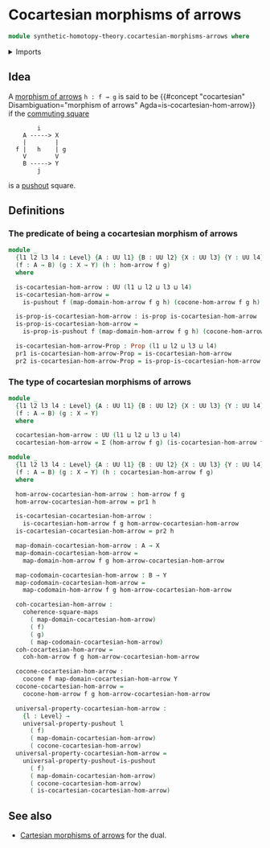 # Cocartesian morphisms of arrows

```agda
module synthetic-homotopy-theory.cocartesian-morphisms-arrows where
```

<details><summary>Imports</summary>

```agda
open import foundation.commuting-squares-of-maps
open import foundation.dependent-pair-types
open import foundation.morphisms-arrows
open import foundation.propositions
open import foundation.universe-levels

open import synthetic-homotopy-theory.cocones-under-span-diagrams
open import synthetic-homotopy-theory.pushouts
open import synthetic-homotopy-theory.universal-property-pushouts
```

</details>

## Idea

A [morphism of arrows](foundation.morphisms-arrows.md) `h : f → g` is said to be
{{#concept "cocartesian" Disambiguation="morphism of arrows" Agda=is-cocartesian-hom-arrow}}
if the [commuting square](foundation-core.commuting-squares-of-maps.md)

```text
        i
    A -----> X
    |        |
  f |   h    | g
    V        V
    B -----> Y
        j
```

is a [pushout](synthetic-homotopy-theory.pushouts.md) square.

## Definitions

### The predicate of being a cocartesian morphism of arrows

```agda
module _
  {l1 l2 l3 l4 : Level} {A : UU l1} {B : UU l2} {X : UU l3} {Y : UU l4}
  (f : A → B) (g : X → Y) (h : hom-arrow f g)
  where

  is-cocartesian-hom-arrow : UU (l1 ⊔ l2 ⊔ l3 ⊔ l4)
  is-cocartesian-hom-arrow =
    is-pushout f (map-domain-hom-arrow f g h) (cocone-hom-arrow f g h)

  is-prop-is-cocartesian-hom-arrow : is-prop is-cocartesian-hom-arrow
  is-prop-is-cocartesian-hom-arrow =
    is-prop-is-pushout f (map-domain-hom-arrow f g h) (cocone-hom-arrow f g h)

  is-cocartesian-hom-arrow-Prop : Prop (l1 ⊔ l2 ⊔ l3 ⊔ l4)
  pr1 is-cocartesian-hom-arrow-Prop = is-cocartesian-hom-arrow
  pr2 is-cocartesian-hom-arrow-Prop = is-prop-is-cocartesian-hom-arrow
```

### The type of cocartesian morphisms of arrows

```agda
module _
  {l1 l2 l3 l4 : Level} {A : UU l1} {B : UU l2} {X : UU l3} {Y : UU l4}
  (f : A → B) (g : X → Y)
  where

  cocartesian-hom-arrow : UU (l1 ⊔ l2 ⊔ l3 ⊔ l4)
  cocartesian-hom-arrow = Σ (hom-arrow f g) (is-cocartesian-hom-arrow f g)

module _
  {l1 l2 l3 l4 : Level} {A : UU l1} {B : UU l2} {X : UU l3} {Y : UU l4}
  (f : A → B) (g : X → Y) (h : cocartesian-hom-arrow f g)
  where

  hom-arrow-cocartesian-hom-arrow : hom-arrow f g
  hom-arrow-cocartesian-hom-arrow = pr1 h

  is-cocartesian-cocartesian-hom-arrow :
    is-cocartesian-hom-arrow f g hom-arrow-cocartesian-hom-arrow
  is-cocartesian-cocartesian-hom-arrow = pr2 h

  map-domain-cocartesian-hom-arrow : A → X
  map-domain-cocartesian-hom-arrow =
    map-domain-hom-arrow f g hom-arrow-cocartesian-hom-arrow

  map-codomain-cocartesian-hom-arrow : B → Y
  map-codomain-cocartesian-hom-arrow =
    map-codomain-hom-arrow f g hom-arrow-cocartesian-hom-arrow

  coh-cocartesian-hom-arrow :
    coherence-square-maps
      ( map-domain-cocartesian-hom-arrow)
      ( f)
      ( g)
      ( map-codomain-cocartesian-hom-arrow)
  coh-cocartesian-hom-arrow =
    coh-hom-arrow f g hom-arrow-cocartesian-hom-arrow

  cocone-cocartesian-hom-arrow :
    cocone f map-domain-cocartesian-hom-arrow Y
  cocone-cocartesian-hom-arrow =
    cocone-hom-arrow f g hom-arrow-cocartesian-hom-arrow

  universal-property-cocartesian-hom-arrow :
    {l : Level} →
    universal-property-pushout l
      ( f)
      ( map-domain-cocartesian-hom-arrow)
      ( cocone-cocartesian-hom-arrow)
  universal-property-cocartesian-hom-arrow =
    universal-property-pushout-is-pushout
      ( f)
      ( map-domain-cocartesian-hom-arrow)
      ( cocone-cocartesian-hom-arrow)
      ( is-cocartesian-cocartesian-hom-arrow)
```

## See also

- [Cartesian morphisms of arrows](foundation.cartesian-morphisms-arrows.md) for
  the dual.
